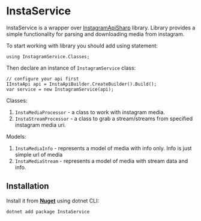 # InstaService

InstaService is a wrapper over <a href="https://github.com/ramtinak/InstagramApiSharp">InstagramApiSharp</a>  library. Library provides a simple functionality for parsing and downloading media from instagram.

To start working with library you should add using statement:

```
using InstagramService.Classes;
```

Then declare an instance of ```InstagramService``` class:
```
// configure your api first
IInstaApi api = InstaApiBuilder.CreateBuilder().Build();
var service = new InstagramService(api);
```

Classes:

1. ```InstaMediaProcessor``` - a class to work with instagram media.
2. ```InstaStreamProcessor``` - a class to grab a stream/streams from specified instagram media uri.

Models:

1. ```InstaMediaInfo``` - represents a model of media with info only. Info is just simple url of media
2. ```InstaMediaStream``` - represents a model of media with stream data and info.

## Installation

Install it from <a href="https://www.nuget.org/packages/InstaService/">**Nuget**</a> using dotnet CLI:

```bash
dotnet add package InstaService
```

